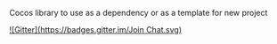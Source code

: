 Cocos library to use as a dependency or as a template for new project

[![Gitter](https://badges.gitter.im/Join Chat.svg)](https://gitter.im/asmodehn/WkCocos?utm_source=badge&utm_medium=badge&utm_campaign=pr-badge&utm_content=badge)